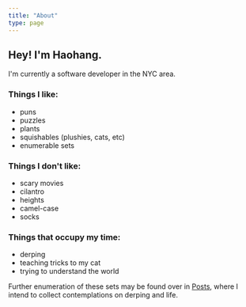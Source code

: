 ```yaml
---
title: "About"
type: page
---
```


## Hey! I'm Haohang.

I'm currently a software developer in the NYC area.

### Things I like:
+ puns
+ puzzles
+ plants
+ squishables (plushies, cats, etc)
+ enumerable sets

### Things I don't like:
+ scary movies
+ cilantro
+ heights
+ camel-case
+ socks

### Things that occupy my time:
+ derping
+ teaching tricks to my cat
+ trying to understand the world

Further enumeration of these sets may be found over in [Posts](/posts/), where I intend to collect contemplations on derping and life.
